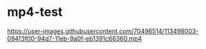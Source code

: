 # mp4-test
https://user-images.githubusercontent.com/70496514/113498003-094f3f00-94d7-11eb-9a0f-eb1391c66360.mp4

